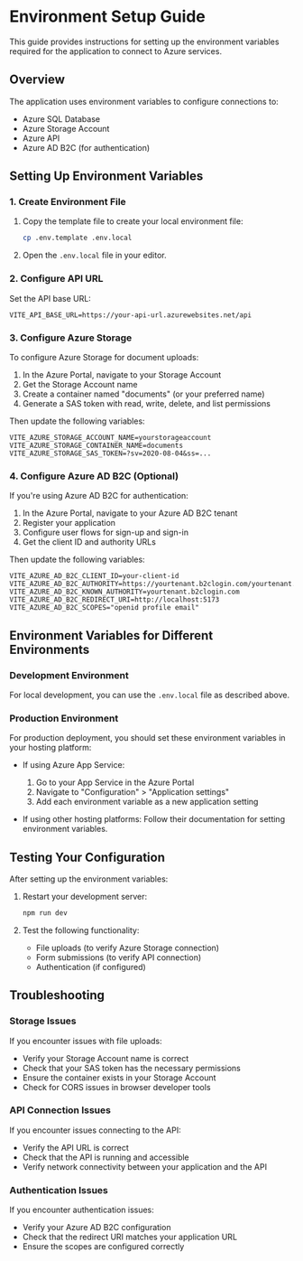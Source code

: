 # Environment Setup Guide

This guide provides instructions for setting up the environment variables required for the application to connect to Azure services.

## Overview

The application uses environment variables to configure connections to:
- Azure SQL Database
- Azure Storage Account
- Azure API
- Azure AD B2C (for authentication)

## Setting Up Environment Variables

### 1. Create Environment File

1. Copy the template file to create your local environment file:
   ```bash
   cp .env.template .env.local
   ```

2. Open the `.env.local` file in your editor.

### 2. Configure API URL

Set the API base URL:
```
VITE_API_BASE_URL=https://your-api-url.azurewebsites.net/api
```

### 3. Configure Azure Storage

To configure Azure Storage for document uploads:

1. In the Azure Portal, navigate to your Storage Account
2. Get the Storage Account name
3. Create a container named "documents" (or your preferred name)
4. Generate a SAS token with read, write, delete, and list permissions

Then update the following variables:
```
VITE_AZURE_STORAGE_ACCOUNT_NAME=yourstorageaccount
VITE_AZURE_STORAGE_CONTAINER_NAME=documents
VITE_AZURE_STORAGE_SAS_TOKEN=?sv=2020-08-04&ss=...
```

### 4. Configure Azure AD B2C (Optional)

If you're using Azure AD B2C for authentication:

1. In the Azure Portal, navigate to your Azure AD B2C tenant
2. Register your application
3. Configure user flows for sign-up and sign-in
4. Get the client ID and authority URLs

Then update the following variables:
```
VITE_AZURE_AD_B2C_CLIENT_ID=your-client-id
VITE_AZURE_AD_B2C_AUTHORITY=https://yourtenant.b2clogin.com/yourtenant.onmicrosoft.com/B2C_1_signin
VITE_AZURE_AD_B2C_KNOWN_AUTHORITY=yourtenant.b2clogin.com
VITE_AZURE_AD_B2C_REDIRECT_URI=http://localhost:5173
VITE_AZURE_AD_B2C_SCOPES="openid profile email"
```

## Environment Variables for Different Environments

### Development Environment

For local development, you can use the `.env.local` file as described above.

### Production Environment

For production deployment, you should set these environment variables in your hosting platform:

- If using Azure App Service:
  1. Go to your App Service in the Azure Portal
  2. Navigate to "Configuration" > "Application settings"
  3. Add each environment variable as a new application setting

- If using other hosting platforms:
  Follow their documentation for setting environment variables.

## Testing Your Configuration

After setting up the environment variables:

1. Restart your development server:
   ```bash
   npm run dev
   ```

2. Test the following functionality:
   - File uploads (to verify Azure Storage connection)
   - Form submissions (to verify API connection)
   - Authentication (if configured)

## Troubleshooting

### Storage Issues

If you encounter issues with file uploads:
- Verify your Storage Account name is correct
- Check that your SAS token has the necessary permissions
- Ensure the container exists in your Storage Account
- Check for CORS issues in browser developer tools

### API Connection Issues

If you encounter issues connecting to the API:
- Verify the API URL is correct
- Check that the API is running and accessible
- Verify network connectivity between your application and the API

### Authentication Issues

If you encounter authentication issues:
- Verify your Azure AD B2C configuration
- Check that the redirect URI matches your application URL
- Ensure the scopes are configured correctly 